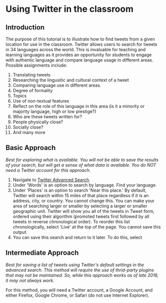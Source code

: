 # Using Twitter in the classroom 

## Introduction
The purpose of this tutorial is to illustrate how to find tweets from a given location for use in the classroom. Twitter allows users to search for tweets in 34 languages across the world. This is invaluable for teaching and learning languages as it provides an opportunity for students to engage with authentic language and compare language usage in different areas. 
Possible assignments include:
1. Translating tweets
2. Researching the lingusitic and cultural context of a tweet
3. Comparing language use in different areas.
  1. Degree of formality
  2. Topics
  3. Use of non-textual features
4. Reflect on the role of this language in this area (is it a minority or majority language, high or low prestige?)
5. Who are these tweets written for?
  1. People physically close?
  2. Socially close?
6. And many more

## Basic Approach
*Best for exploring what is available. You will not be able to save the results of your search, but will get a sense of what data is available. You do NOT need a Twitter account for this approach.*

1. Navigate to [Twitter Advanced Search](https://twitter.com/search-advanced).
2. Under 'Words' is an option to search by language. Find your language.
3. Under 'Places' is an option to search 'Near this place.' By default, Twitter will search within 15 miles of that place regardless if it is an address, city, or country. You cannot change this. You can make your area of searching larger or smaller by selecting a larger or smaller geographic unit. 
Twitter will show you all of the tweets in Tweet form, ordered using their algorithm (promoted tweets first followed by all tweets in reverse chronological order). To reorder this list chronologically, select 'Live' at the top of the page. You cannot save this output.
4. You can save this search and return to it later. To do this, select 

## Intermediate Approach
*Best for saving a list of tweets using Twitter's default settings in the advanced search. This method will require the use of thrid-party plugins that may not be maintained. So, while this approach works as of late 2016, it may not always work.*

For this method, you will need a Twitter account, a Google Account, and either Firefox, Google Chrome, or Safari (do not use Internet Explorer).
